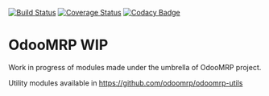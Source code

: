 [![Build Status](https://travis-ci.org/odoomrp/odoomrp-wip.svg?branch=8.0)](https://travis-ci.org/odoomrp/odoomrp-wip)
[![Coverage Status](https://coveralls.io/repos/odoomrp/odoomrp-wip/badge.png?branch=8.0)](https://coveralls.io/r/odoomrp/odoomrp-wip?branch=8.0)
[![Codacy Badge](https://www.codacy.com/project/badge/a5f6dcbc4c484d8d9ddcc762a7d889bc)](https://www.codacy.com/public/oihanecruce/odoomrp-wip_2)

OdooMRP WIP
===========

Work in progress of modules made under the umbrella of OdooMRP project.

Utility modules available in https://github.com/odoomrp/odoomrp-utils
